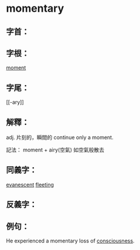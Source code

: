 # momentary


## 字首：

## 字根：
[moment](/Root%20Prefix%20and%20Suffix/M/moment.md)
## 字尾：
[[-ary]]


## 解釋：
adj.
片刻的，瞬間的
continue only a moment.

記法：
moment + airy(空氣) 如空氣般散去
## 同義字：
[evanescent](/Vocabulary/E/evanescent.md)
[fleeting](/Vocabulary/F/fleeting.md)

## 反義字：

## 例句：
He experienced a momentary loss of [consciousness](/Vocabulary/C/consciousness.md).

